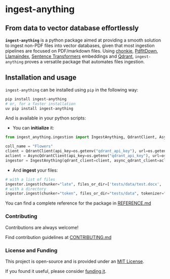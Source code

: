 # ingest-anything

## From data to vector database effortlessly

**`ingest-anything`** is a python package aimed at providing a smooth solution to ingest non-PDF files into vector databases, given that most ingestion pipelines are focused on PDF/markdown files. Using [chonkie](), [PdfItDown](), [Llamaindex](), [Sentence Transformers]() embeddings and [Qdrant](), `ingest-anything` proves a versatile package that automates files ingestion.

## Installation and usage

`ingest-anything` can be installed using `pip` in the following way:

```bash
pip install ingest-anything
# or, for a faster installation
uv pip install ingest-anything
```

And is available in your python scripts:

- You can **initialize** it:

```python
from ingest_anything.ingestion import IngestAnything, QdrantClient, AsyncQdrantClient

coll_name = "Flowers"
client = QdrantClient(api_key=os.getenv("qdrant_api_key"), url=os.getenv("qdrant_url"))
aclient = AsyncQdrantClient(api_key=os.getenv("qdrant_api_key"), url=os.getenv("qdrant_url"))
ingestor = IngestAnything(qdrant_client=client, async_qdrant_client=aclient, collection_name=coll_name, hybrid_search=True)
```

- And **ingest** your files:

```python
# with a list of files
ingestor.ingest(chunker="late", files_or_dir=['tests/data/test.docx', 'tests/data/test0.png', 'tests/data/test1.csv', 'tests/data/test2.json', 'tests/data/test3.md', 'tests/data/test4.xml', 'tests/data/test5.zip'], embedding_model="sentence-transformers/all-MiniLM-L6-v2")
# with a directory
ingestor.ingest(chunker="token", files_or_dir="tests/data", tokenizer="gpt2", embedding_model="sentence-transformers/all-MiniLM-L6-v2")
```

You can find a complete reference for the package in [REFERENCE.md](https://github.com/AstraBert/ingest-anything/tree/main/REFERENCE.md)

### Contributing

Contributions are always welcome!

Find contribution guidelines at [CONTRIBUTING.md](https://github.com/AstraBert/ingest-anything/tree/main/CONTRIBUTING.md)

### License and Funding

This project is open-source and is provided under an [MIT License](https://github.com/AstraBert/ingest-anything/tree/main/LICENSE).

If you found it useful, please consider [funding it](https://github.com/sponsors/AstraBert).